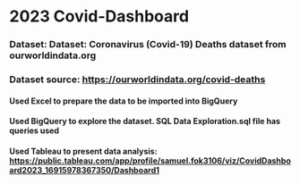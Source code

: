 # 2023 Covid-Dashboard
### Dataset: Dataset: Coronavirus (Covid-19) Deaths dataset from ourworldindata.org
### Dataset source: https://ourworldindata.org/covid-deaths
#### Used Excel to prepare the data to be imported into BigQuery
#### Used BigQuery to explore the dataset. SQL Data Exploration.sql file has queries used
#### Used Tableau to present data analysis: https://public.tableau.com/app/profile/samuel.fok3106/viz/CovidDashboard2023_16915978367350/Dashboard1

